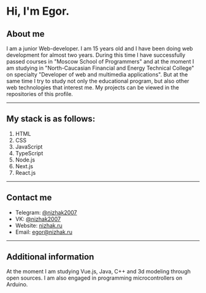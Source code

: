 # Hi, I'm Egor. 

## About me ##
I am a junior Web-developer. I am 15 years old and I have been doing web development for almost two years.  During this time I have successfully passed courses in "Moscow School of Programmers" and at the moment I am studying in "North-Caucasian Financial and Energy Technical College" on specialty "Developer of web and multimedia applications". But at the same time I try to study not only the educational program, but also other web technologies that interest me. My projects can be viewed in the repositories of this profile. 
***

## My stack is as follows:
1. HTML
2. CSS
3. JavaScript
4. TypeScript
5. Node.js
6. Next.js
7. React.js
***

## Contact me
- Telegram: [@nizhak2007](https://t.me/nizhak2007)
- VK: [@nizhak2007](https://vk.com/nizhak2007)
- Website: [nizhak.ru](https://nizhak.ru)
- Email: egor@nizhak.ru
***

## Additional information
At the moment I am studying Vue.js, Java, C++ and 3d modeling through open sources. I am also engaged in programming microcontrollers on Arduino.